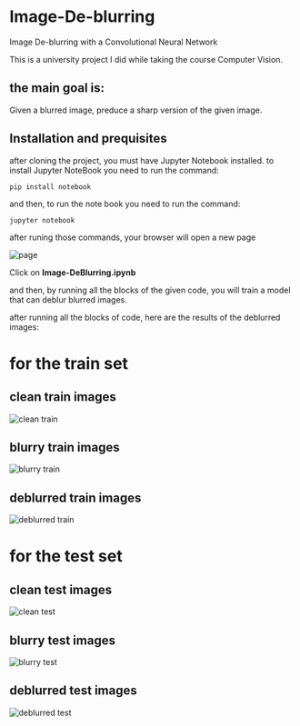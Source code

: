 # Image-De-blurring
Image De-blurring with a Convolutional Neural Network

This is a university project I did while taking the course Computer Vision. 

## the main goal is:

Given a blurred image, preduce a sharp version of the given image.

## Installation and prequisites
after cloning the project, you must have Jupyter Notebook installed. to install Jupyter NoteBook you need to run the command:
```
pip install notebook
```

and then, to run the note book you need to run the command:
```
jupyter notebook
```

after runing those commands, your browser will open a new page 

![page](https://user-images.githubusercontent.com/73134488/189108159-09530308-7ea1-4fe9-a2c1-b35f0d232f72.jpg)

Click on  **Image-DeBlurring.ipynb**

and then, by running all the blocks of the given code, you will train a model that can deblur blurred images.

after running all the blocks of code, here are the results of the deblurred images:
# for the train set
## clean train images
![clean train](https://user-images.githubusercontent.com/73134488/189110301-b4cca384-e14e-4475-b2ff-208943d53c96.jpg)
## blurry train images
![blurry train](https://user-images.githubusercontent.com/73134488/189110239-1cdd24a6-7d53-4d07-8b8b-db0d417136c1.jpg)
## deblurred train images
![deblurred train](https://user-images.githubusercontent.com/73134488/189110306-b04741e7-187d-48c3-980e-611b66f3538c.jpg)

# for the test set

## clean test images
![clean test](https://user-images.githubusercontent.com/73134488/189110298-6fa3ff20-03ca-48ea-9bd3-c218f464b216.jpg)
## blurry test images
![blurry test](https://user-images.githubusercontent.com/73134488/189110218-a83f589e-77cb-41dc-89ae-5128b17fddd4.jpg)
## deblurred test images
![deblurred test](https://user-images.githubusercontent.com/73134488/189110303-ab777792-bd00-4c82-af39-b5b73f842603.jpg)


